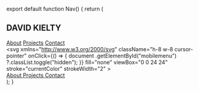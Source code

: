 export default function Nav() {
  return (
    <nav className=" flex justify-center bg-slate-200/20 w-screen ">
      <div className="flex justify-between w-screen lg:mx-20 xl:mx-32 max-w-[1280px]  py-4 mx-10 3xl:mx-0 tracking-wide text-2xl font-worksans font-medium">
        <div className="text-start">
          <h1 className="">DAVID KIELTY</h1>
        </div>
        <div className="justify-end gap-4 hidden xl:flex">
          <a href="/about">About</a>
          <a href="/projects">Projects</a>
          <a href="/contact">Contact</a>
        </div>
        <div className="align-end z-10 flex items-end justify-end xl:hidden">
          <div>
            <svg
              xmlns="http://www.w3.org/2000/svg"
              className="h-8 w-8 cursor-pointer"
              onClick={() => {
                document
                  .getElementById("mobilemenu")
                  ?.classList.toggle("hidden");
              }}
              fill="none"
              viewBox="0 0 24 24"
              stroke="currentColor"
              strokeWidth="2"
            >
              <path
                strokeLinecap="round"
                strokeLinejoin="round"
                d="M4 6h16M4 12h16M4 18h16"
              />
            </svg>
            <div className="flex w-full items-center justify-center group-active:visible">
              <div
                id="mobilemenu"
                className="text-bold absolute left-0 top-16 hidden w-screen flex-col bg-slate-300/30 bg-opacity-95 py-2 text-center text-2xl font-bold text-slate-600 backdrop-blur-md"
              >
                <a
                  href="/"
                  className="block w-full py-6 hover:bg-slate-400/40 hover:text-white "
                >
                  About
                </a>
                <a
                  href="/"
                  className="block w-full py-6 hover:bg-slate-400/40 hover:text-white "
                >
                  Projects
                </a>
                <a
                  href="/NewMeetUp"
                  className="block w-full py-6 hover:bg-slate-400/40 hover:text-white "
                >
                  Contact
                </a>
              </div>
            </div>
          </div>
        </div>
      </div>
    </nav>
  );
}
